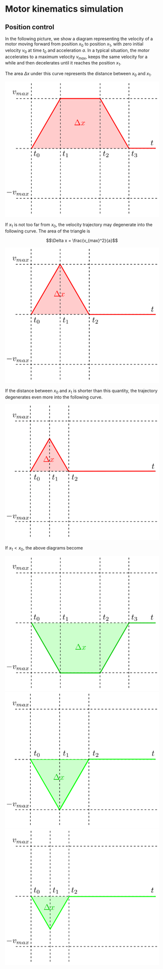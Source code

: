 # Motor kinematics simulation

## Position control

In the following picture, we show a diagram representing the velocity of a motor moving forward from position $x_0$ to position $x_1$, with zero initial velocity $v_0$ at time $t_0$ and acceleration $a$. In a typical situation, the motor accelerates to a maximum velocity $v_{max}$, keeps the same velocity for a while and then decelerates until it reaches the position $x_1$.

The area $\Delta x$ under this curve represents the distance between $x_0$ and $x_1$.

<img src="svg/forward_1.svg">

If $x_1$ is not too far from $x_0$, the velocity trajectory may degenerate into the following curve. The area of the triangle is

$$\Delta x = \frac{v_{max}^2}{a}$$

<img src="svg/forward_2.svg">

If the distance between $x_0$ and $x_1$ is shorter than this quantity, the trajectory degenerates even more into the following curve.

<img src="svg/forward_3.svg">

If $x_1< x_0$, the above diagrams become

<img src="svg/reverse_1.svg">
<img src="svg/reverse_2.svg">
<img src="svg/reverse_3.svg">
